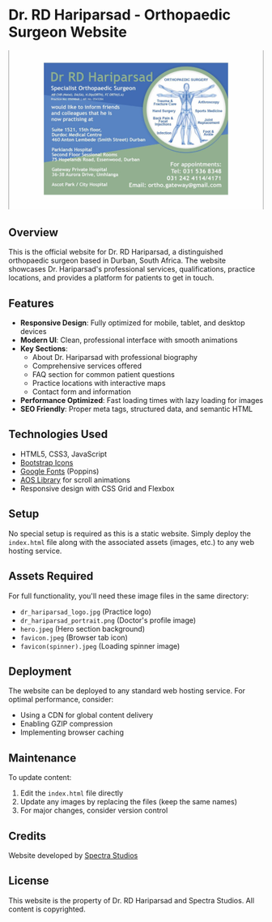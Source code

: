 # Dr. RD Hariparsad - Orthopaedic Surgeon Website

![Website Preview](dr_hariparsad_logo.jpg)

## Overview
This is the official website for Dr. RD Hariparsad, a distinguished orthopaedic surgeon based in Durban, South Africa. The website showcases Dr. Hariparsad's professional services, qualifications, practice locations, and provides a platform for patients to get in touch.

## Features
- **Responsive Design**: Fully optimized for mobile, tablet, and desktop devices
- **Modern UI**: Clean, professional interface with smooth animations
- **Key Sections**:
  - About Dr. Hariparsad with professional biography
  - Comprehensive services offered
  - FAQ section for common patient questions
  - Practice locations with interactive maps
  - Contact form and information
- **Performance Optimized**: Fast loading times with lazy loading for images
- **SEO Friendly**: Proper meta tags, structured data, and semantic HTML

## Technologies Used
- HTML5, CSS3, JavaScript
- [Bootstrap Icons](https://icons.getbootstrap.com/)
- [Google Fonts](https://fonts.google.com/) (Poppins)
- [AOS Library](https://michalsnik.github.io/aos/) for scroll animations
- Responsive design with CSS Grid and Flexbox

## Setup
No special setup is required as this is a static website. Simply deploy the `index.html` file along with the associated assets (images, etc.) to any web hosting service.

## Assets Required
For full functionality, you'll need these image files in the same directory:
- `dr_hariparsad_logo.jpg` (Practice logo)
- `dr_hariparsad_portrait.png` (Doctor's profile image)
- `hero.jpeg` (Hero section background)
- `favicon.jpeg` (Browser tab icon)
- `favicon(spinner).jpeg` (Loading spinner image)

## Deployment
The website can be deployed to any standard web hosting service. For optimal performance, consider:
- Using a CDN for global content delivery
- Enabling GZIP compression
- Implementing browser caching

## Maintenance
To update content:
1. Edit the `index.html` file directly
2. Update any images by replacing the files (keep the same names)
3. For major changes, consider version control

## Credits
Website developed by [Spectra Studios](https://spectrastudios.co.za)

## License
This website is the property of Dr. RD Hariparsad and Spectra Studios. All content is copyrighted.
